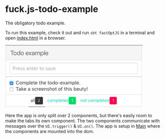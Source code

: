 # fuck.js-todo-example
The obligatory todo example.

To run this example, check it out and run ```sbt fastOptJS``` in a terminal and open [index.html](index.html) in a browser.

![The example in action](screenshot.png)

Here the app is only split over 2 components, but there's easily room to make the tabs its own component.
The two components communicate with messages over the ```UI.trigger()``` & ```UI.on()```.
The app is setup in [Main](https://github.com/Meduzz/fuck.js-todo-example/blob/master/src/main/scala/se/chimps/fuckjs/example/todo/Main.scala) where the components are mounted into the dom.